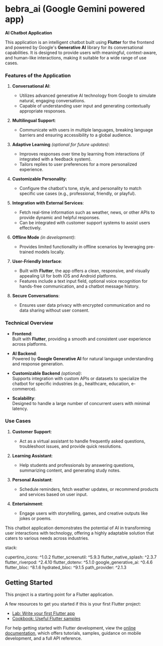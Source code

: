 # bebra_ai (Google Gemini powered app)

**AI Chatbot Application**  

This application is an intelligent chatbot built using **Flutter** for the frontend and powered by Google's **Generative AI** library for its conversational capabilities. It is designed to provide users with meaningful, context-aware, and human-like interactions, making it suitable for a wide range of use cases.  

### **Features of the Application**  

1. **Conversational AI**:  
   - Utilizes advanced generative AI technology from Google to simulate natural, engaging conversations.  
   - Capable of understanding user input and generating contextually appropriate responses.  

2. **Multilingual Support**:  
   - Communicate with users in multiple languages, breaking language barriers and ensuring accessibility to a global audience.  

3. **Adaptive Learning** *(optional for future updates)*:  
   - Improves responses over time by learning from interactions (if integrated with a feedback system).  
   - Tailors replies to user preferences for a more personalized experience.  

4. **Customizable Personality**:  
   - Configure the chatbot's tone, style, and personality to match specific use cases (e.g., professional, friendly, or playful).  

5. **Integration with External Services**:  
   - Fetch real-time information such as weather, news, or other APIs to provide dynamic and helpful responses.  
   - Can be integrated with customer support systems to assist users effectively.  

6. **Offline Mode** *(in development)*:  
   - Provides limited functionality in offline scenarios by leveraging pre-trained models locally.  

7. **User-Friendly Interface**:  
   - Built with **Flutter**, the app offers a clean, responsive, and visually appealing UI for both iOS and Android platforms.  
   - Features include a text input field, optional voice recognition for hands-free communication, and a chatbot message history.  

8. **Secure Conversations**:  
   - Ensures user data privacy with encrypted communication and no data sharing without user consent.  

### **Technical Overview**  

- **Frontend**:  
   Built with **Flutter**, providing a smooth and consistent user experience across platforms.  

- **AI Backend**:  
   Powered by **Google Generative AI** for natural language understanding and response generation.  

- **Customizable Backend** *(optional)*:  
   Supports integration with custom APIs or datasets to specialize the chatbot for specific industries (e.g., healthcare, education, e-commerce).  

- **Scalability**:  
   Designed to handle a large number of concurrent users with minimal latency.  

### **Use Cases**  

1. **Customer Support**:  
   - Act as a virtual assistant to handle frequently asked questions, troubleshoot issues, and provide quick resolutions.  

2. **Learning Assistant**:  
   - Help students and professionals by answering questions, summarizing content, and generating study notes.  

3. **Personal Assistant**:  
   - Schedule reminders, fetch weather updates, or recommend products and services based on user input.  

4. **Entertainment**:  
   - Engage users with storytelling, games, and creative outputs like jokes or poems.  

This chatbot application demonstrates the potential of AI in transforming user interactions with technology, offering a highly adaptable solution that caters to various needs across industries.

stack: 

  cupertino_icons: ^1.0.2
  flutter_screenutil: ^5.9.3
  flutter_native_splash: ^2.3.7
  flutter_riverpod: ^2.4.10
  flutter_dotenv: ^5.1.0
  google_generative_ai: ^0.4.6
  flutter_bloc: ^8.1.6
  hydrated_bloc: ^9.1.5
  path_provider: ^2.1.3

## Getting Started

This project is a starting point for a Flutter application.

A few resources to get you started if this is your first Flutter project:

- [Lab: Write your first Flutter app](https://docs.flutter.dev/get-started/codelab)
- [Cookbook: Useful Flutter samples](https://docs.flutter.dev/cookbook)

For help getting started with Flutter development, view the
[online documentation](https://docs.flutter.dev/), which offers tutorials,
samples, guidance on mobile development, and a full API reference.
